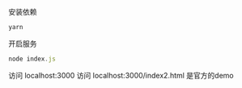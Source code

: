 

安装依赖

```js
yarn
```

开启服务

```js
node index.js
```

访问 localhost:3000 
访问 localhost:3000/index2.html 是官方的demo
